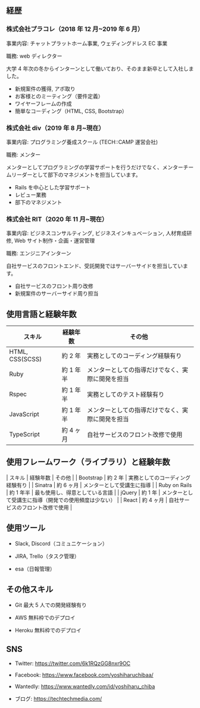 ## 経歴

### 株式会社プラコレ（2018 年 12 月~2019 年 6 月）

事業内容: チャットプラットホーム事業, ウェディングドレス EC 事業

職務: web ディレクター

大学 4 年次の冬からインターンとして働いており、そのまま新卒として入社しました。

- 新規案件の獲得, アポ取り
- お客様とのミーティング（要件定義）
- ワイヤーフレームの作成
- 簡単なコーディング（HTML, CSS, Bootstrap）

### 株式会社 div（2019 年 8 月~現在）

事業内容: プログラミング養成スクール (TECH::CAMP 運営会社)

職務: メンター

メンターとしてプログラミングの学習サポートを行うだけでなく、メンターチームリーダーとして部下のマネジメントを担当しています。

- Rails を中心とした学習サポート
- レビュー業務
- 部下のマネジメント

### 株式会社 RIT（2020 年 11 月~現在）

事業内容: ビジネスコンサルティング, ビジネスインキュベーション, 人材育成研修, Web サイト制作・企画・運営管理

職務: エンジニアインターン

自社サービスのフロントエンド、受託開発ではサーバーサイドを担当しています。

- 自社サービスのフロント周り改修
- 新規案件のサーバーサイド周り担当

## 使用言語と経験年数

| スキル          | 経験年数  | その他                                           |
| --------------- | --------- | ------------------------------------------------ |
| HTML, CSS(SCSS) | 約 2 年   | 実務としてのコーディング経験有り                 |
| Ruby            | 約 1 年半 | メンターとしての指導だけでなく、実際に開発を担当 |
| Rspec           | 約 1 年半 | 実務としてのテスト経験有り                       |
| JavaScript      | 約 1 年半 | メンターとしての指導だけでなく、実際に開発を担当 |
| TypeScript      | 約 4 ヶ月 | 自社サービスのフロント改修で使用                 |

## 使用フレームワーク（ライブラリ）と経験年数

| スキル | 経験年数 | その他 |
| Bootstrap | 約 2 年 | 実務としてのコーディング経験有り |
| Sinatra | 約 6 ヶ月 | メンターとして受講生に指導 |
| Ruby on Rails | 約 1 年半 | 最も使用し、得意としている言語 |
| jQuery | 約 1 年 | メンターとして受講生に指導（開発での使用頻度は少ない） |
| React | 約 4 ヶ月 | 自社サービスのフロント改修で使用 |

## 使用ツール

- Slack, Discord（コミュニケーション）

- JIRA, Trello（タスク管理）

- esa（日報管理）

## その他スキル

- Git
  最大 5 人での開発経験有り

- AWS
  無料枠でのデプロイ

- Heroku
  無料枠でのデプロイ

## SNS

- Twitter: https://twitter.com/6k1RQzGG8nxr9OC

- Facebook: https://www.facebook.com/yoshiharuchibaa/

- Wantedly: https://www.wantedly.com/id/yoshiharu_chiba

- ブログ: https://techtechmedia.com/

